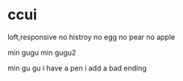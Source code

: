 # ccui
loft,responsive
no histroy no egg no pear
no apple

min gugu
min gugu2

min gu gu
i have a pen
i add a bad ending
